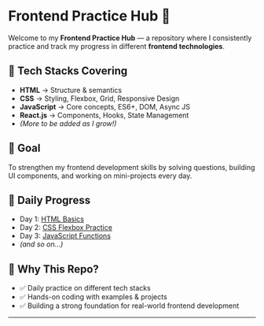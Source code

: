 # Frontend Practice Hub 🚀

Welcome to my **Frontend Practice Hub** — a repository where I consistently practice and track my progress in different **frontend technologies**.

## 🔹 Tech Stacks Covering
- **HTML** → Structure & semantics
- **CSS** → Styling, Flexbox, Grid, Responsive Design
- **JavaScript** → Core concepts, ES6+, DOM, Async JS
- **React.js** → Components, Hooks, State Management
- *(More to be added as I grow!)*

## 🎯 Goal
To strengthen my frontend development skills by solving questions, building UI components, and working on mini-projects every day.

## 📅 Daily Progress
- Day 1: [HTML Basics](./day01-html-basics)
- Day 2: [CSS Flexbox Practice](./day02-css-flexbox)
- Day 3: [JavaScript Functions](./day03-js-functions)
- *(and so on…)*

## 📌 Why This Repo?
- ✅ Daily practice on different tech stacks  
- ✅ Hands-on coding with examples & projects  
- ✅ Building a strong foundation for real-world frontend development  

---
